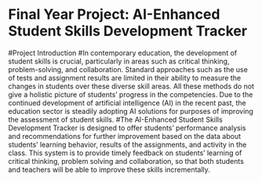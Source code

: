 # Final Year Project: AI-Enhanced Student Skills Development Tracker
 
#Project Introduction
#In contemporary education, the development of student skills is crucial, particularly in areas such as critical thinking, problem-solving, and collaboration. Standard approaches such as the use of tests and assignment results are limited in their ability to measure the changes in students over these diverse skill areas. All these methods do not give a holistic picture of students’ progress in the competencies. Due to the continued development of artificial intelligence (AI) in the recent past, the education sector is steadily adopting AI solutions for purposes of improving the assessment of student skills. 
#The AI-Enhanced Student Skills Development Tracker is designed to offer students’ performance analysis and recommendations for further improvement based on the data about students’ learning behavior, results of the assignments, and activity in the class. This system is to provide timely feedback on students’ learning of critical thinking, problem solving and collaboration, so that both students and teachers will be able to improve these skills incrementally.
